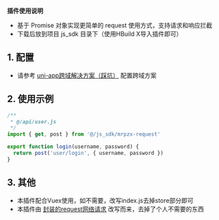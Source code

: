 **插件使用说明**

- 基于 Promise 对象实现更简单的 request 使用方式，支持请求和响应拦截
- 下载后放到项目 js_sdk 目录下（使用HBuild X导入插件即可）

## 1. 配置 

- 请参考 [uni-app跨域解决方案（踩坑）](https://blog.csdn.net/paopao79085/article/details/91948809) 配置跨域方案

## 2. 使用示例

```js
/**
 * @/api/user.js
 */
import { get, post } from '@/js_sdk/mrpzx-request'

export function login(username, password) {
  return post('user/login', { username, password })
}
```

## 3. 其他

- 本插件配合Vuex使用，如不需要，改写index.js去掉store部分即可
- 本插件由 [封装的request网络请求](https://ext.dcloud.net.cn/plugin?id=159) 改写而来，去掉了个人不需要的东西
